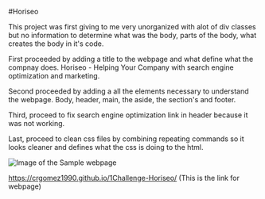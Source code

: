 #Horiseo

This project was first giving to me very unorganized with alot of div classes but no information to determine what was the body, parts of the body, what creates the body in it's code. 

First proceeded by adding a title to the webpage and what define what the compnay does. 
Horiseo - Helping Your Company with search engine optimization and marketing.

Second proceeded by adding a all the elements necessary to understand the webpage. Body, header, main, the aside, the section's and footer.

Third, proceed to fix search engine optimization link in header because it was not working.
  
Last, proceed to clean css files by combining repeating commands so it looks cleaner and defines what the css is doing to the html.

![Image of the Sample webpage](assets/images/Website-Sample.png)

https://crgomez1990.github.io/1Challenge-Horiseo/
(This is the link for webpage)